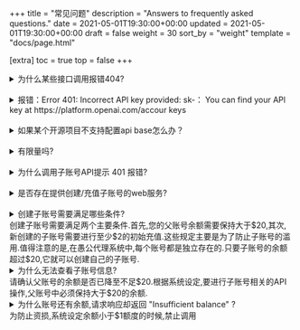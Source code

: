 +++
title = "常见问题"
description = "Answers to frequently asked questions."
date = 2021-05-01T19:30:00+00:00
updated = 2021-05-01T19:30:00+00:00
draft = false
weight = 30
sort_by = "weight"
template = "docs/page.html"

[extra]
toc = true
top = false
+++

<details>
<summary>为什么某些接口调用报错404?</summary>
你域名可能配错了，请检查api_base配置是否正确，很多库（比如langchain）在配置api_base时，需要加上/v1的接口后缀，而不是直接一个域名，示例https://api.proxyxai.com/v1
</details>
<br/>

<details>
<summary>报错：Error 401: Incorrect APl key provided: sk-： You can find your APl key at https://platform.openai.com/accour keys</summary>
这是因为你没有配置请求的API接入地址为我们提供的地址，平台工作的原理就是代理API请求，因此你必须配置我们平台提供的API Base和API Key，将API改为https://api.proxyxai.com + sk-Xvsxxxx 即可
</details>
<br/>

<details>
<summary>如果某个开源项目不支持配置api base怎么办？</summary>
找到项目源码,将里面的API连接地址从 api.openai.com 改成 api.proxyxai.com 即可
</details>
<br/>

<details>
<summary>有限量吗?</summary>
可在余额查询 [usage.proxyxai.com](https://usage.proxyxai.com) 获得 RPM 数据
</details>
<br/>

<details>
<summary>为什么调用子账号API提示 401 报错?</summary>
为了成功调用系统子账号API，您的账号余额需要保持大于$20。只有当账号余额满足这一最低要求时，您才能获得相应的调用权限。请确保您的账号资金充足，以避免此类授权问题。
</details>
<br/>

<details>
<summary>是否存在提供创建/充值子账号的web服务?</summary>
[子账号](https://sub.proxyxai.com) 系统，用户可以便捷地创建子账号，并且在创建过程中，系统会自动发送一封包含新生成的API调用密钥和基本使用说明的电子邮件至子账号所绑定的有效邮箱地址。因此，为了确保能够顺利接收到这些重要信息，用户在填写子账号的邮箱时必须确保邮箱地址是正确且有效的。这样的服务对于需要管理多个账号的用户来说，提供了极大的便利和效率。
</details>
<br/>

<details>
<summary>创建子账号需要满足哪些条件?</summary>
</details>
创建子账号需要满足两个主要条件.首先,您的父账号余额需要保持大于$20,其次,新创建的子账号需要进行至少$2的初始充值.这些规定主要是为了防止子账号的滥用.值得注意的是,在愚公代理系统中,每个账号都是独立存在的.只要子账号的余额超过$20,它就可以创建自己的子账号.
<br/>

<details>
<summary>为什么无法查看子账号信息?</summary>
</details>
请确认父账号的余额是否已降至不足$20.根据系统设定,要进行子账号相关的API操作,父账号中必须保持大于$20的余额.
<br/>

<details>
<summary>为什么账号还有余额,请求响应却返回 "Insufficient balance" ?</summary>
</details>
为防止资损,系统设定余额小于$1额度的时候,禁止调用
<br/>
